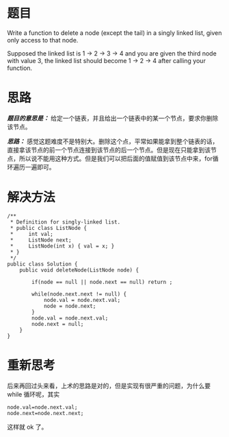# 题目

Write a function to delete a node (except the tail) in a singly linked list, given only access to that node.

Supposed the linked list is 1 -> 2 -> 3 -> 4 and you are given the third node with value 3, the linked list should become 1 -> 2 -> 4 after calling your function.

# 思路

***题目的意思是：*** 给定一个链表，并且给出一个链表中的某一个节点，要求你删除该节点。

***思路：*** 感觉这题难度不是特别大。删除这个点，平常如果能拿到整个链表的话，直接拿该节点的前一个节点连接到该节点的后一个节点。但是现在只能拿到该节点，所以说不能用这种方式。但是我们可以把后面的值赋值到该节点中来，for循环遍历一遍即可。

# 解决方法

```
/**
 * Definition for singly-linked list.
 * public class ListNode {
 *     int val;
 *     ListNode next;
 *     ListNode(int x) { val = x; }
 * }
 */
public class Solution {
    public void deleteNode(ListNode node) {
        
        if(node == null || node.next == null) return ;
        
        while(node.next.next != null) {
            node.val = node.next.val;
            node = node.next;
        }
        node.val = node.next.val;
        node.next = null;
    }
}
```

# 重新思考

后来再回过头来看，上术的思路是对的，但是实现有很严重的问题，为什么要 while 循环呢，其实

```
node.val=node.next.val;
node.next=node.next.next;
```

这样就 ok 了。












